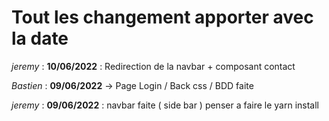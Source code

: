 # Tout les changement apporter avec la date

*jeremy* : **10/06/2022** : Redirection de la navbar + composant contact

*Bastien* : **09/06/2022** -> Page Login / Back css / BDD faite

*jeremy* : **09/06/2022** : navbar faite ( side bar ) penser a faire le yarn install